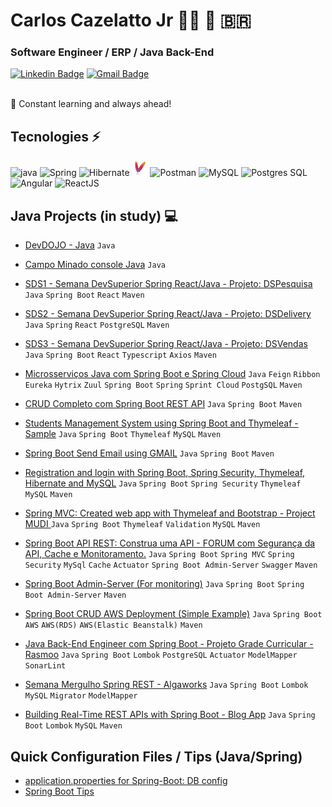   # Carlos Cazelatto Jr 🤘🏻 :fist_oncoming: 🇧🇷 
  ### Software Engineer / ERP / Java Back-End


[![Linkedin Badge](https://img.shields.io/badge/-CarlosCazelattoJr-blue?style=flat-square&logo=Linkedin&logoColor=white&link=https://www.linkedin.com/in/carloscazelattojr/)](https://www.linkedin.com/in/carloscazelattojr/) [![Gmail Badge](https://img.shields.io/badge/-carlosjunior1983@gmail.com-c14438?style=flat-square&logo=Gmail&logoColor=white&link=mailto:carlosjunior1983@gmail.com)](mailto:carlosjunior1983@gmail.com)

<br>
🚀 Constant learning and always ahead!


<br>

## Tecnologies ⚡

<img height="25" src="https://www.vectorlogo.zone/logos/java/java-icon.svg" alt="java" /></code>
<img width="25" height="25" src="https://www.vectorlogo.zone/logos/springio/springio-icon.svg" alt="Spring" /></code>
<img width="25" height="25" src="https://www.vectorlogo.zone/logos/hibernate/hibernate-icon.svg" alt="Hibernate" /></code>
<img width="25" height="25" src="https://raw.githubusercontent.com/vscode-icons/vscode-icons/master/icons/file_type_maven.svg" alt="Apache Maven" /></code>
<img width="25" height="25" src="https://www.vectorlogo.zone/logos/getpostman/getpostman-icon.svg" alt="Postman" /></code>
<img width="25" height="25" src="https://www.vectorlogo.zone/logos/mysql/mysql-icon.svg" alt="MySQL"/></code>
<img width="25" height="25" src="https://www.vectorlogo.zone/logos/postgresql/postgresql-icon.svg" alt="Postgres SQL"/></code>    
<img width="25" height="25" src="https://www.vectorlogo.zone/logos/angular/angular-icon.svg" alt="Angular"/></code>
<img width="25" height="25" src="https://www.vectorlogo.zone/logos/reactjs/reactjs-icon.svg" alt="ReactJS"/></code>



## Java  Projects (in study) :computer:


- [DevDOJO - Java](https://github.com/carlosjunior1983/devdojo-java) `Java`

- [Campo Minado console Java](https://github.com/carlosjunior1983/campo-minado-java) `Java`

- [SDS1 - Semana DevSuperior Spring React/Java - Projeto: DSPesquisa ](https://github.com/carlosjunior1983/projeto-sds1-java) `Java` `Spring Boot` `React` `Maven`

- [SDS2 - Semana DevSuperior Spring React/Java - Projeto: DSDelivery ](https://github.com/carlosjunior1983/projeto-sds2-spring) `Java` `Spring` `React` `PostgreSQL` `Maven`
 
- [SDS3 - Semana DevSuperior Spring React/Java - Projeto: DSVendas ](https://github.com/carlosjunior1983/projeto-sds3-java) `Java` `Spring Boot` `React` `Typescript` `Axios` `Maven`

- [Microsserviços Java com Spring Boot e Spring Cloud](https://github.com/carlosjunior1983/ms-course) `Java` `Feign` `Ribbon` `Eureka` `Hytrix` `Zuul` `Spring Boot` `Spring` `Sprint Cloud` `PostgSQL` `Maven`

- [CRUD Completo com Spring Boot REST API](https://github.com/carlosjunior1983/crud-spring-boot-rest-api) `Java` `Spring Boot` `Maven`
	
- [Students Management System using Spring Boot and Thymeleaf - Sample](https://github.com/carlosjunior1983/springboot-web-app-students) `Java` `Spring Boot` `Thymeleaf` `MySQL` `Maven`

- [Spring Boot Send Email using GMAIL](https://github.com/carlosjunior1983/springboot-send-email-gmail-java) `Java` `Spring Boot` `Maven`

- [Registration and login with Spring Boot, Spring Security, Thymeleaf, Hibernate and MySQL](https://github.com/carlosjunior1983/springboot-registration-login) `Java` `Spring Boot` `Spring Security` `Thymeleaf` `MySQL` `Maven`

- [Spring MVC: Created web app with Thymeleaf and Bootstrap - Project MUDI ](https://github.com/carlosjunior1983/springboot-mvc-project-mudi) `Java` `Spring Boot` `Thymeleaf` `Validation` `MySQL` `Maven`

- [Spring Boot API REST: Construa uma API - FORUM com Segurança da API, Cache e Monitoramento.](https://github.com/carlosjunior1983/springboot-api-rest-forum) `Java` `Spring Boot` `Spring MVC` `Spring Security` `MySql` `Cache` `Actuator` `Spring Boot Admin-Server` `Swagger` `Maven`

- [Spring Boot Admin-Server (For monitoring)](https://github.com/carlosjunior1983/springboot-admin-server-monitoring) `Java` `Spring Boot` `Spring Boot Admin-Server` `Maven`

- [Spring Boot CRUD AWS Deployment (Simple Example)](https://github.com/carlosjunior1983/springboot-aws-deploy) `Java` `Spring Boot` `AWS` `AWS(RDS)` `AWS(Elastic Beanstalk)` `Maven`

- [Java Back-End Engineer com Spring Boot - Projeto Grade Curricular - Rasmoo](https://github.com/carlosjunior1983/spring-boot-java-rasmoo) `Java` `Spring Boot` `Lombok` `PostgreSQL` `Actuator` `ModelMapper` `SonarLint`

- [Semana Mergulho Spring REST - Algaworks](https://github.com/carlosjunior1983/springboot-Algaworks-Logistica) `Java` `Spring Boot` `Lombok` `MySQL` `Migrator` `ModelMapper`

- [Building Real-Time REST APIs with Spring Boot - Blog App](https://github.com/carlosjunior1983/springboot-blog-rest-api) `Java` `Spring Boot` `Lombok` `MySQL`  `Maven`




 


## Quick Configuration Files / Tips (Java/Spring)

- [application.properties for Spring-Boot: DB config](https://github.com/carlosjunior1983/application.properties)
- [Spring Boot Tips](https://github.com/carlosjunior1983/springboot-tips)


